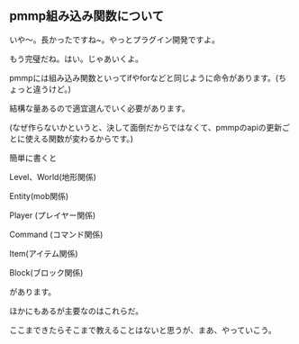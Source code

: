 ## pmmp組み込み関数について

いや～。長かったですね~。やっとプラグイン開発ですよ。

もう完璧だね。はい。じゃあいくよ。

pmmpには組み込み関数といってifやforなどと同じように命令があります。(ちょっと違うけど。)

結構な量あるので適宜選んでいく必要があります。

(なぜ作らないかというと、決して面倒だからではなくて、pmmpのapiの更新ごとに使える関数が変わるからです。)



簡単に書くと

Level、World(地形関係)

Entity(mob関係)

Player (プレイヤー関係)

Command (コマンド関係)

Item(アイテム関係)

Block(ブロック関係)



があります。

ほかにもあるが主要なのはこれらだ。

ここまできたらそこまで教えることはないと思うが、まあ、やっていこう。